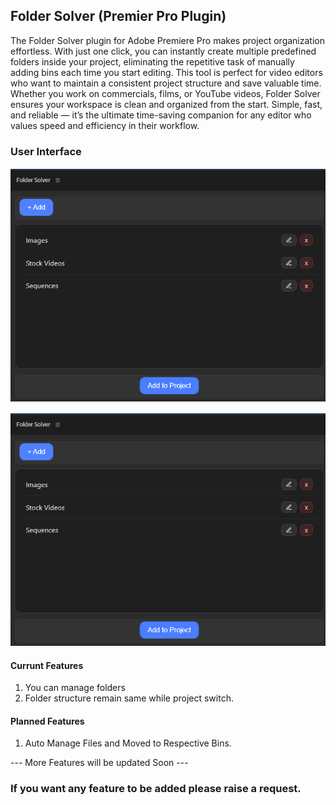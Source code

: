 ## Folder Solver (Premier Pro Plugin)

The Folder Solver plugin for Adobe Premiere Pro makes project organization effortless. With just one click, you can instantly create multiple predefined folders inside your project, eliminating the repetitive task of manually adding bins each time you start editing. This tool is perfect for video editors who want to maintain a consistent project structure and save valuable time. Whether you work on commercials, films, or YouTube videos, Folder Solver ensures your workspace is clean and organized from the start. Simple, fast, and reliable — it’s the ultimate time-saving companion for any editor who values speed and efficiency in their workflow.

### User Interface
![image1](./Images/Image1.png)

![image1](./Images/Image1.png)
#### Currunt Features 
1. You can manage folders
2. Folder structure remain same while project switch.

#### Planned Features
1. Auto Manage Files and Moved to Respective Bins.

--- More Features will be updated Soon ---

### If you want any feature to be added please raise a request.